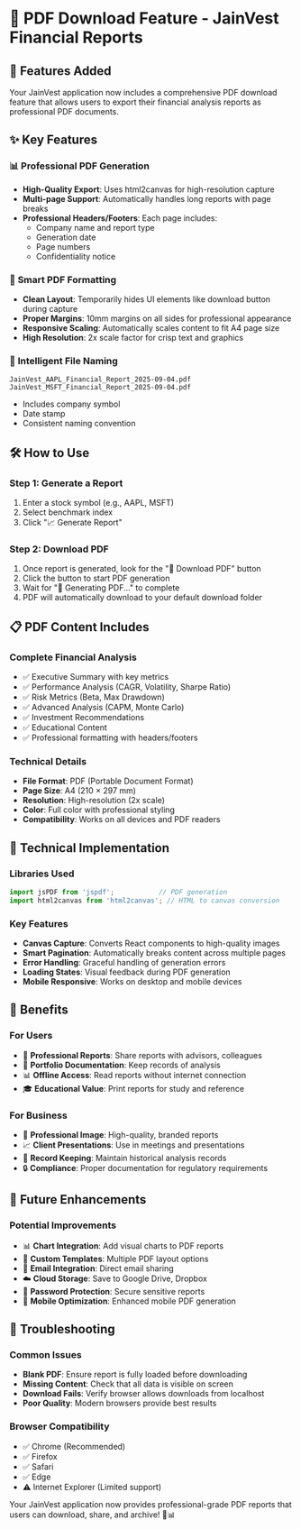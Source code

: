 # 📄 PDF Download Feature - JainVest Financial Reports

## 🚀 Features Added

Your JainVest application now includes a comprehensive PDF download feature that allows users to export their financial analysis reports as professional PDF documents.

## ✨ Key Features

### 📊 **Professional PDF Generation**
- **High-Quality Export**: Uses html2canvas for high-resolution capture
- **Multi-page Support**: Automatically handles long reports with page breaks
- **Professional Headers/Footers**: Each page includes:
  - Company name and report type
  - Generation date
  - Page numbers
  - Confidentiality notice

### 🎨 **Smart PDF Formatting**
- **Clean Layout**: Temporarily hides UI elements like download button during capture
- **Proper Margins**: 10mm margins on all sides for professional appearance
- **Responsive Scaling**: Automatically scales content to fit A4 page size
- **High Resolution**: 2x scale factor for crisp text and graphics

### 📁 **Intelligent File Naming**
```
JainVest_AAPL_Financial_Report_2025-09-04.pdf
JainVest_MSFT_Financial_Report_2025-09-04.pdf
```
- Includes company symbol
- Date stamp
- Consistent naming convention

## 🛠️ How to Use

### **Step 1: Generate a Report**
1. Enter a stock symbol (e.g., AAPL, MSFT)
2. Select benchmark index
3. Click "📈 Generate Report"

### **Step 2: Download PDF**
1. Once report is generated, look for the "📄 Download PDF" button
2. Click the button to start PDF generation
3. Wait for "📄 Generating PDF..." to complete
4. PDF will automatically download to your default download folder

## 📋 PDF Content Includes

### **Complete Financial Analysis**
- ✅ Executive Summary with key metrics
- ✅ Performance Analysis (CAGR, Volatility, Sharpe Ratio)
- ✅ Risk Metrics (Beta, Max Drawdown)
- ✅ Advanced Analysis (CAPM, Monte Carlo)
- ✅ Investment Recommendations
- ✅ Educational Content
- ✅ Professional formatting with headers/footers

### **Technical Details**
- **File Format**: PDF (Portable Document Format)
- **Page Size**: A4 (210 × 297 mm)
- **Resolution**: High-resolution (2x scale)
- **Color**: Full color with professional styling
- **Compatibility**: Works on all devices and PDF readers

## 🔧 Technical Implementation

### **Libraries Used**
```javascript
import jsPDF from 'jspdf';           // PDF generation
import html2canvas from 'html2canvas'; // HTML to canvas conversion
```

### **Key Features**
- **Canvas Capture**: Converts React components to high-quality images
- **Smart Pagination**: Automatically breaks content across multiple pages
- **Error Handling**: Graceful handling of generation errors
- **Loading States**: Visual feedback during PDF generation
- **Mobile Responsive**: Works on desktop and mobile devices

## 🎯 Benefits

### **For Users**
- 📱 **Professional Reports**: Share reports with advisors, colleagues
- 💼 **Portfolio Documentation**: Keep records of analysis
- 📊 **Offline Access**: Read reports without internet connection
- 🎓 **Educational Value**: Print reports for study and reference

### **For Business**
- 🏢 **Professional Image**: High-quality, branded reports
- 📈 **Client Presentations**: Use in meetings and presentations
- 💾 **Record Keeping**: Maintain historical analysis records
- 🔒 **Compliance**: Proper documentation for regulatory requirements

## 🚀 Future Enhancements

### **Potential Improvements**
- 📊 **Chart Integration**: Add visual charts to PDF reports
- 🎨 **Custom Templates**: Multiple PDF layout options
- 📧 **Email Integration**: Direct email sharing
- ☁️ **Cloud Storage**: Save to Google Drive, Dropbox
- 🔐 **Password Protection**: Secure sensitive reports
- 📱 **Mobile Optimization**: Enhanced mobile PDF generation

## 🐛 Troubleshooting

### **Common Issues**
- **Blank PDF**: Ensure report is fully loaded before downloading
- **Missing Content**: Check that all data is visible on screen
- **Download Fails**: Verify browser allows downloads from localhost
- **Poor Quality**: Modern browsers provide best results

### **Browser Compatibility**
- ✅ Chrome (Recommended)
- ✅ Firefox
- ✅ Safari
- ✅ Edge
- ⚠️ Internet Explorer (Limited support)

Your JainVest application now provides professional-grade PDF reports that users can download, share, and archive! 🎉📊

